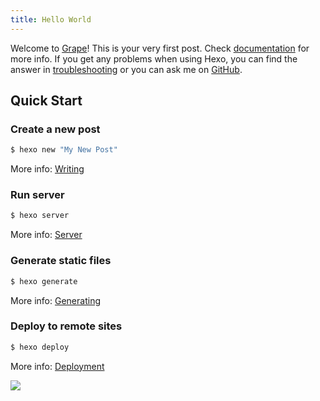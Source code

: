 ```yaml
---
title: Hello World
---
```


Welcome to [Grape]()! This is your very first post. Check [documentation]() for more info. If you get any problems when using Hexo, you can find the answer in [troubleshooting]() or you can ask me on [GitHub]().

## Quick Start

### Create a new post

```bash
$ hexo new "My New Post"
```

More info: [Writing]()

### Run server

```bash
$ hexo server
```

More info: [Server]()

### Generate static files

```bash
$ hexo generate
```

More info: [Generating]()

### Deploy to remote sites

```bash
$ hexo deploy
```

More info: [Deployment]()

![](https://cdn.jsdelivr.net/gh/2x-ercha/twikoo-magic/image/huaji/huaji(29).gif)

